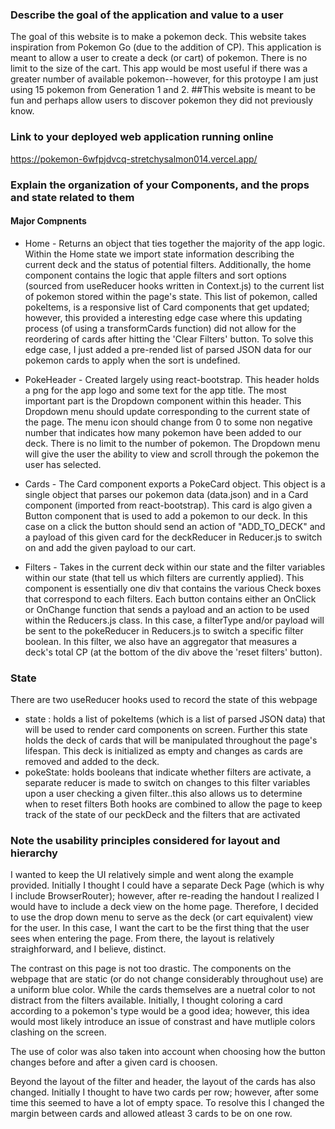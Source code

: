 ### Describe the goal of the application and value to a user 
The goal of this website is to make a pokemon deck. This website takes inspiration from Pokemon Go (due to the addition of CP). This application is meant to allow a user to create a deck (or cart) of pokemon. There is no limit to the size of the cart. This app would be most useful if there was a greater number of available pokemon--however, for this protoype I am just using 15 pokemon from Generation 1 and 2. ##This website is meant to be fun and perhaps allow users to discover pokemon they did not previously know.

### Link to your deployed web application running online 
https://pokemon-6wfpjdvcq-stretchysalmon014.vercel.app/

### Explain the organization of your Components, and the props and state related to them 

#### Major Compnents

- Home - Returns an object that ties together the majority of the app logic. Within the Home state we import state information describing the current deck and the status of potential filters. Additionally, the home component contains the logic that apple filters and sort options (sourced from useReducer hooks written in Context.js) to the current list of pokemon stored within the page's state. This list of pokemon, called pokeItems, is a responsive list of Card components that get updated; however, this provided a interesting edge case where this updating process (of using a transformCards function) did not allow for the reordering of cards after hitting the 'Clear Filters' button. To solve this edge case, I just added a pre-rended list of parsed JSON data for our pokemon cards to apply when the sort is undefined.

- PokeHeader - Created largely using react-bootstrap. This header holds a png for the app logo and some text for the app title. The most important part is the Dropdown component within this header. This Dropdown menu should update corresponding to the current state of the page. The menu icon should change from 0 to some non negative number that indicates how many pokemon have been added to our deck. There is no limit to the number of pokemon. The Dropdown menu will give the user the ability to view and scroll through the pokemon the user has selected.

- Cards - The Card component exports a PokeCard object. This object is a single object that parses our pokemon data (data.json) and in a Card component (imported from react-bootstrap). This card is algo given a Button component that is used to add a pokemon to our deck. In this case on a click the button should send an action of "ADD_TO_DECK" and a payload of this given card for the deckReducer in Reducer.js to switch on and add the given payload to our cart.

- Filters - Takes in the current deck within our state and the filter variables within our state (that tell us which filters are currently applied). This component is essentially one div that contains the various Check boxes that correspond to each filters. Each button contains either an OnClick or OnChange function that sends a payload and an action to be used within the Reducers.js class. In this case, a filterType and/or payload will be sent to the pokeReducer in Reducers.js to switch a specific filter boolean. In this filter, we also have an aggregator that measures a deck's total CP (at the bottom of the div above the 'reset filters' button).


### State

There are two useReducer hooks used to record the state of this webpage 
- state : holds a list of pokeItems (which is a list of parsed JSON data) that will be used to render card components on screen. Further this state holds the deck of cards that will be manipulated throughout the page's lifespan. This deck is initialized as empty and changes as cards are removed and added to the deck. 
- pokeState: holds booleans that indicate whether filters are activate, a separate reducer is made to switch on changes to this filter variables upon a user checking a given filter..this also allows us to determine when to reset filters Both hooks are combined to allow the page to keep track of the state of our peckDeck and the filters that are activated

### Note the usability principles considered for layout and hierarchy

I wanted to keep the UI relatively simple and went along the example provided. Initially I thought I could have a separate Deck Page (which is why I include BrowserRouter); however, after re-reading the handout I realized I would have to include a deck view on the home page. Therefore, I decided to use the drop down menu to serve as the deck (or cart equivalent) view for the user. In this case, I want the cart to be the first thing that the user sees when entering the page. From there, the layout is relatively straighforward, and I believe, distinct. 

The contrast on this page is not too drastic. The components on the webpage that are static (or do not change considerably throughout use) are a uniform blue color. While the cards themselves are a nuetral color to not distract from the filters available. Initially, I thought coloring a card according to a pokemon's type would be a good idea; however, this idea would most likely introduce an issue of constrast and have mutliple colors clashing on the screen. 

The use of color was also taken into account when choosing how the button changes before and after a given card is choosen.

Beyond the layout of the filter and header, the layout of the cards has also changed. Initially I thought to have two cards per row; however, after some time this seemed to have a lot of empty space. To resolve this I changed the margin between cards and allowed atleast 3 cards to be on one row.
